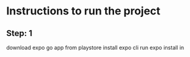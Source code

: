 # Instructions to run the project

## Step: 1
download expo go app from playstore
install expo cli
run expo install
in 